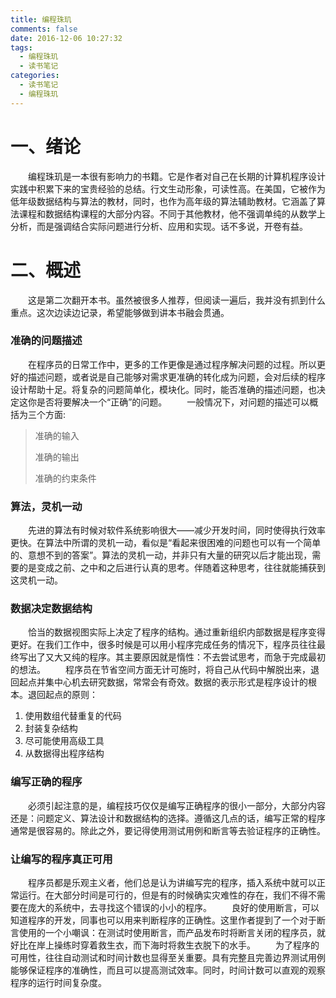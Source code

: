 ```yaml
---
title: 编程珠玑
comments: false
date: 2016-12-06 10:27:32
tags:
  - 编程珠玑
  - 读书笔记
categories:
  - 读书笔记
  - 编程珠玑
---
```


# 一、绪论
　　编程珠玑是一本很有影响力的书籍。它是作者对自己在长期的计算机程序设计实践中积累下来的宝贵经验的总结。行文生动形象，可读性高。在美国，它被作为低年级数据结构与算法的教材，同时，也作为高年级的算法辅助教材。它涵盖了算法课程和数据结构课程的大部分内容。不同于其他教材，他不强调单纯的从数学上分析，而是强调结合实际问题进行分析、应用和实现。话不多说，开卷有益。
<!--more-->
# 二、概述
　　这是第二次翻开本书。虽然被很多人推荐，但阅读一遍后，我并没有抓到什么重点。这次边读边记录，希望能够做到讲本书融会贯通。
### 准确的问题描述
　　在程序员的日常工作中，更多的工作更像是通过程序解决问题的过程。所以更好的描述问题，或者说是自己能够对需求更准确的转化成为问题，会对后续的程序设计帮助十足。将复杂的问题简单化，模块化。同时，能否准确的描述问题，也决定这你是否将要解决一个“正确”的问题。
　　一般情况下，对问题的描述可以概括为三个方面:
> 准确的输入　　
>
> 准确的输出　　
>
> 准确的约束条件


### 算法，灵机一动
　　先进的算法有时候对软件系统影响很大——减少开发时间，同时使得执行效率更快。在算法中所谓的灵机一动，看似是“看起来很困难的问题也可以有一个简单的、意想不到的答案”。算法的灵机一动，并非只有大量的研究以后才能出现，需要的是变成之前、之中和之后进行认真的思考。伴随着这种思考，往往就能捕获到这灵机一动。

### 数据决定数据结构
　　恰当的数据视图实际上决定了程序的结构。通过重新组织内部数据是程序变得更好。在我们工作中，很多时候是可以用小程序完成任务的情况下，程序员往往最终写出了又大又纯的程序。其主要原因就是惰性：不去尝试思考，而急于完成最初的想法。
　　程序员在节省空间方面无计可施时，将自己从代码中解脱出来，退回起点并集中心机去研究数据，常常会有奇效。数据的表示形式是程序设计的根本。退回起点的原则：
1. 使用数组代替重复的代码
2. 封装复杂结构
3. 尽可能使用高级工具
4. 从数据得出程序结构

### 编写正确的程序
　　必须引起注意的是，编程技巧仅仅是编写正确程序的很小一部分，大部分内容还是：问题定义、算法设计和数据结构的选择。遵循这几点的话，编写正常的程序通常是很容易的。除此之外，要记得使用测试用例和断言等去验证程序的正确性。

### 让编写的程序真正可用
　　程序员都是乐观主义者，他们总是认为讲编写完的程序，插入系统中就可以正常运行。在大部分时间是可行的，但是有的时候确实灾难性的存在，我们不得不需要在庞大的系统中，去寻找这个错误的小小的程序。
　　良好的使用断言，可以知道程序的开发，同事也可以用来判断程序的正确性。这里作者提到了一个对于断言使用的一个小嘲讽：在测试时使用断言，而产品发布时将断言关闭的程序员，就好比在岸上操练时穿着救生衣，而下海时将救生衣脱下的水手。
　　为了程序的可用性，往往自动测试和时间计数也显得至关重要。具有完整且完善边界测试用例能够保证程序的准确性，而且可以提高测试效率。同时，时间计数可以直观的观察程序的运行时间复杂度。
